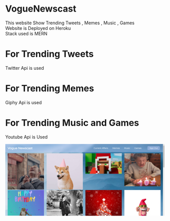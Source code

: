 # VogueNewscast

This website Show Trending Tweets , Memes , Music , Games <br/>
Website is Deployed on Heroku<br/>
Stack used is MERN

# For Trending Tweets 
Twitter Api is used  

# For Trending Memes 
Giphy Api is used 

# For Trending Music and Games 
Youtube Api is Used

<img src="https://github.com/ParmeetMundi/VogueNewscast/blob/master/memes.png">







